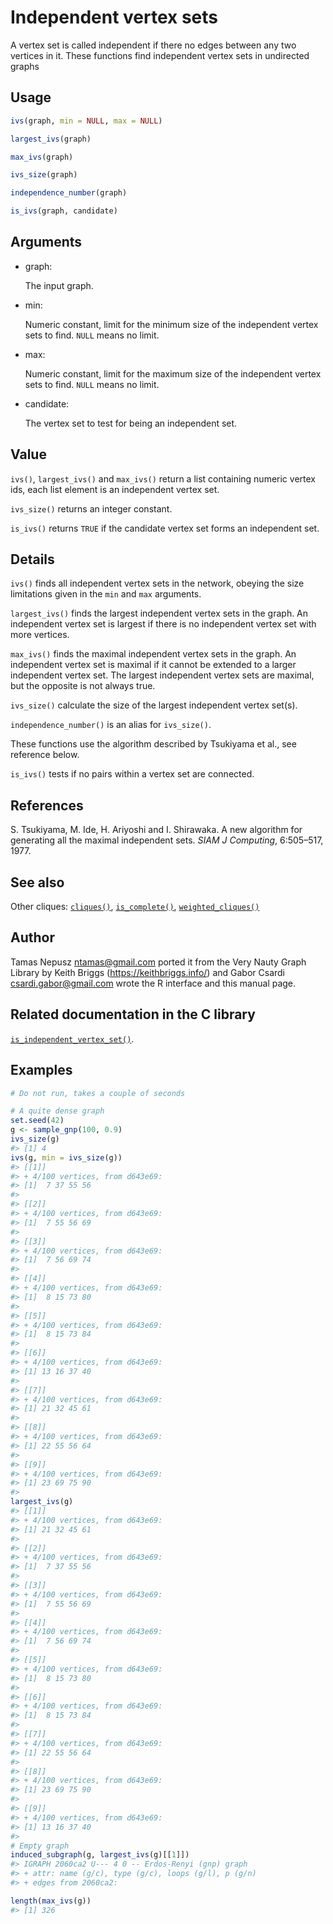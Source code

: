 # Independent vertex sets

A vertex set is called independent if there no edges between any two
vertices in it. These functions find independent vertex sets in
undirected graphs

## Usage

``` r
ivs(graph, min = NULL, max = NULL)

largest_ivs(graph)

max_ivs(graph)

ivs_size(graph)

independence_number(graph)

is_ivs(graph, candidate)
```

## Arguments

- graph:

  The input graph.

- min:

  Numeric constant, limit for the minimum size of the independent vertex
  sets to find. `NULL` means no limit.

- max:

  Numeric constant, limit for the maximum size of the independent vertex
  sets to find. `NULL` means no limit.

- candidate:

  The vertex set to test for being an independent set.

## Value

`ivs()`, `largest_ivs()` and `max_ivs()` return a list containing
numeric vertex ids, each list element is an independent vertex set.

`ivs_size()` returns an integer constant.

`is_ivs()` returns `TRUE` if the candidate vertex set forms an
independent set.

## Details

`ivs()` finds all independent vertex sets in the network, obeying the
size limitations given in the `min` and `max` arguments.

`largest_ivs()` finds the largest independent vertex sets in the graph.
An independent vertex set is largest if there is no independent vertex
set with more vertices.

`max_ivs()` finds the maximal independent vertex sets in the graph. An
independent vertex set is maximal if it cannot be extended to a larger
independent vertex set. The largest independent vertex sets are maximal,
but the opposite is not always true.

`ivs_size()` calculate the size of the largest independent vertex
set(s).

`independence_number()` is an alias for `ivs_size()`.

These functions use the algorithm described by Tsukiyama et al., see
reference below.

`is_ivs()` tests if no pairs within a vertex set are connected.

## References

S. Tsukiyama, M. Ide, H. Ariyoshi and I. Shirawaka. A new algorithm for
generating all the maximal independent sets. *SIAM J Computing*,
6:505–517, 1977.

## See also

Other cliques: [`cliques()`](https://r.igraph.org/reference/cliques.md),
[`is_complete()`](https://r.igraph.org/reference/is_complete.md),
[`weighted_cliques()`](https://r.igraph.org/reference/weighted_cliques.md)

## Author

Tamas Nepusz <ntamas@gmail.com> ported it from the Very Nauty Graph
Library by Keith Briggs (<https://keithbriggs.info/>) and Gabor Csardi
<csardi.gabor@gmail.com> wrote the R interface and this manual page.

## Related documentation in the C library

[`is_independent_vertex_set()`](https://igraph.org/c/html/latest/igraph-Cliques.html#igraph_is_independent_vertex_set).

## Examples

``` r
# Do not run, takes a couple of seconds

# A quite dense graph
set.seed(42)
g <- sample_gnp(100, 0.9)
ivs_size(g)
#> [1] 4
ivs(g, min = ivs_size(g))
#> [[1]]
#> + 4/100 vertices, from d643e69:
#> [1]  7 37 55 56
#> 
#> [[2]]
#> + 4/100 vertices, from d643e69:
#> [1]  7 55 56 69
#> 
#> [[3]]
#> + 4/100 vertices, from d643e69:
#> [1]  7 56 69 74
#> 
#> [[4]]
#> + 4/100 vertices, from d643e69:
#> [1]  8 15 73 80
#> 
#> [[5]]
#> + 4/100 vertices, from d643e69:
#> [1]  8 15 73 84
#> 
#> [[6]]
#> + 4/100 vertices, from d643e69:
#> [1] 13 16 37 40
#> 
#> [[7]]
#> + 4/100 vertices, from d643e69:
#> [1] 21 32 45 61
#> 
#> [[8]]
#> + 4/100 vertices, from d643e69:
#> [1] 22 55 56 64
#> 
#> [[9]]
#> + 4/100 vertices, from d643e69:
#> [1] 23 69 75 90
#> 
largest_ivs(g)
#> [[1]]
#> + 4/100 vertices, from d643e69:
#> [1] 21 32 45 61
#> 
#> [[2]]
#> + 4/100 vertices, from d643e69:
#> [1]  7 37 55 56
#> 
#> [[3]]
#> + 4/100 vertices, from d643e69:
#> [1]  7 55 56 69
#> 
#> [[4]]
#> + 4/100 vertices, from d643e69:
#> [1]  7 56 69 74
#> 
#> [[5]]
#> + 4/100 vertices, from d643e69:
#> [1]  8 15 73 80
#> 
#> [[6]]
#> + 4/100 vertices, from d643e69:
#> [1]  8 15 73 84
#> 
#> [[7]]
#> + 4/100 vertices, from d643e69:
#> [1] 22 55 56 64
#> 
#> [[8]]
#> + 4/100 vertices, from d643e69:
#> [1] 23 69 75 90
#> 
#> [[9]]
#> + 4/100 vertices, from d643e69:
#> [1] 13 16 37 40
#> 
# Empty graph
induced_subgraph(g, largest_ivs(g)[[1]])
#> IGRAPH 2060ca2 U--- 4 0 -- Erdos-Renyi (gnp) graph
#> + attr: name (g/c), type (g/c), loops (g/l), p (g/n)
#> + edges from 2060ca2:

length(max_ivs(g))
#> [1] 326
```
